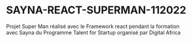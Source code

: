 # SAYNA-REACT-SUPERMAN-112022
Projet Super Man réalisé avec le Framework react pendant la formation avec Sayna du Programme Talent for Startup organisé par Digital Africa
